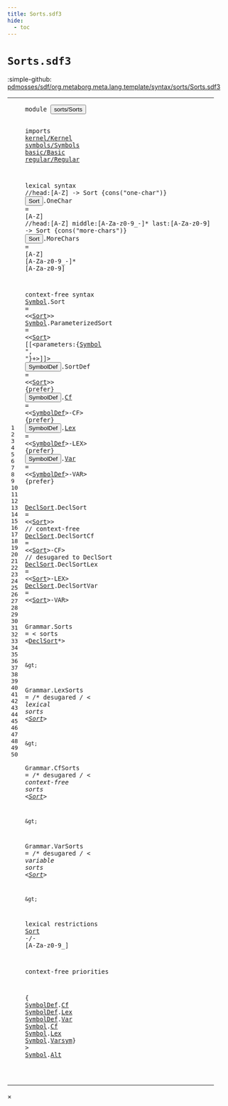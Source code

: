 ```yaml
---
title: Sorts.sdf3
hide:
  - toc
---
```


# `Sorts.sdf3`

:simple-github: [pdmosses/sdf/org.metaborg.meta.lang.template/syntax/sorts/Sorts.sdf3]

[pdmosses/sdf/org.metaborg.meta.lang.template/syntax/sorts/Sorts.sdf3]: https://github.com/pdmosses/sdf/blob/master/org.metaborg.meta.lang.template/syntax/sorts/Sorts.sdf3 "The source file on GitHub"

<div class="sdf3"><table class="highlighttable"><tbody><tr><td class="linenos"><div class="linenodiv"><pre><span></span>1
2
3
4
5
6
7
8
9
10
11
12
13
14
15
16
17
18
19
20
21
22
23
24
25
26
27
28
29
30
31
32
33
34
35
36
37
38
39
40
41
42
43
44
45
46
47
48
49
50
</pre></div></td>
<td class="code"><pre><code><span class="keyword">module</span> <button class="modal-open" id="sorts/Sorts_1_8" title="Multi-file references" data-urls="../../TemplateLang.sdf3/#sorts/Sorts_5_3 ../../basic/Basic.sdf3/#sorts/Sorts_4_3 ../../regular/Regular.sdf3/#sorts/Sorts_3_87 ../../sdf2-core/Sdf2-Syntax.sdf3/#sorts/Sorts_10_9">sorts/Sorts</button>

<span class="keyword">imports</span> <a href="../../kernel/Kernel.sdf3/#kernel/Kernel_0_7" id="kernel/Kernel_3_9" title="Defined at ../../kernel/Kernel.sdf3 line 1">kernel/Kernel</a>
<a href="../../symbols/Symbols.sdf3/#symbols/Symbols_0_7" id="symbols/Symbols_4_1" title="Defined at ../../symbols/Symbols.sdf3 line 1">symbols/Symbols</a>
<a href="../../basic/Basic.sdf3/#basic/Basic_0_7" id="basic/Basic_5_1" title="Defined at ../../basic/Basic.sdf3 line 1">basic/Basic</a>
<a href="../../regular/Regular.sdf3/#regular/Regular_0_7" id="regular/Regular_6_1" title="Defined at ../../regular/Regular.sdf3 line 1">regular/Regular</a>

<span class="keyword">lexical syntax</span>
  <span class="layout">//head:[A-Z] -&gt; Sort {cons("one-char")}</span>
  <button class="modal-open" id="Sort_10_3" title="Multi-file references" data-urls="#Sort_15_17 ../../regular/Regular.sdf3/#Sort_20_20">Sort</button>.<span class="cons_Constructor"><span id="OneChar_10_8" title="Not referenced locally, nor via imports">OneChar</span></span> = [<span class="cons_Regular">A</span>-<span class="cons_Regular">Z</span>]
  <span class="layout">//head:[A-Z] middle:[A-Za-z0-9\_\-]* last:[A-Za-z0-9] -&gt; Sort {cons("more-chars")}</span>
  <button class="modal-open" id="Sort_12_3" title="Multi-file references" data-urls="#Sort_15_17 ../../regular/Regular.sdf3/#Sort_20_20">Sort</button>.<span class="cons_Constructor"><span id="MoreChars_12_8" title="Not referenced locally, nor via imports">MoreChars</span></span> = [<span class="cons_Regular">A</span>-<span class="cons_Regular">Z</span>] [<span class="cons_Regular">A</span>-<span class="cons_Regular">Z</span><span class="cons_Regular">a</span>-<span class="cons_Regular">z</span><span class="cons_Regular">0</span>-<span class="cons_Regular">9</span>\_\-]* [<span class="cons_Regular">A</span>-<span class="cons_Regular">Z</span><span class="cons_Regular">a</span>-<span class="cons_Regular">z</span><span class="cons_Regular">0</span>-<span class="cons_Regular">9</span>]

<span class="keyword">context-free syntax</span>
<a href="#Symbol_15_50" id="Symbol_15_1" title="Referenced at line 16, 50">Symbol</a>.<span class="cons_Constructor"><span id="Sort_15_8" title="Not referenced locally, nor via imports">Sort</span></span> = &lt;&lt;<a href="#Sort_9_2" id="Sort_15_17" title="Defined at line 10, 12">Sort</a>&gt;&gt;
<a href="#Symbol_15_50" id="Symbol_16_1" title="Referenced at line 16, 50">Symbol</a>.<span class="cons_Constructor"><span id="ParameterizedSort_16_8" title="Not referenced locally, nor via imports">ParameterizedSort</span></span> = &lt;&lt;<a href="#Sort_9_2" id="Sort_16_30" title="Defined at line 10, 12">Sort</a>&gt; <span class="cons_String">[[</span>&lt;<span class="cons_Unquoted"><span id="parameters_16_39" title="Not referenced locally, nor via imports">parameters</span></span>:{<a href="#Symbol_14_0" id="Symbol_16_51" title="Defined at line 15, 16">Symbol</a> <span class="cons_Lit">", "</span>}+&gt;<span class="cons_String">]]</span>&gt;
<button class="modal-open" id="SymbolDef_17_1" title="Multi-file references" data-urls="#SymbolDef_18_23 ../../TemplateLang.sdf3/#SymbolDef_30_38">SymbolDef</button>.<span class="cons_Constructor"><span id="SortDef_17_11" title="Not referenced locally, nor via imports">SortDef</span></span> = &lt;&lt;<a href="#Sort_9_2" id="Sort_17_23" title="Defined at line 10, 12">Sort</a>&gt;&gt; {<span class="keyword">prefer</span>}
<button class="modal-open" id="SymbolDef_18_1" title="Multi-file references" data-urls="#SymbolDef_18_23 ../../TemplateLang.sdf3/#SymbolDef_30_38">SymbolDef</button>.<span class="cons_Constructor"><a href="#Cf_49_12" id="Cf_18_11" title="Referenced at line 50">Cf</a></span>      = &lt;&lt;<a href="#SymbolDef_16_0" id="SymbolDef_18_23" title="Defined at line 17, 18, 19, 20">SymbolDef</a>&gt;<span class="cons_String">-CF</span>&gt; {<span class="keyword">prefer</span>}
<button class="modal-open" id="SymbolDef_19_1" title="Multi-file references" data-urls="#SymbolDef_18_23 ../../TemplateLang.sdf3/#SymbolDef_30_38">SymbolDef</button>.<span class="cons_Constructor"><a href="#Lex_49_25" id="Lex_19_11" title="Referenced at line 50">Lex</a></span>     = &lt;&lt;<a href="#SymbolDef_16_0" id="SymbolDef_19_23" title="Defined at line 17, 18, 19, 20">SymbolDef</a>&gt;<span class="cons_String">-LEX</span>&gt; {<span class="keyword">prefer</span>}
<button class="modal-open" id="SymbolDef_20_1" title="Multi-file references" data-urls="#SymbolDef_18_23 ../../TemplateLang.sdf3/#SymbolDef_30_38">SymbolDef</button>.<span class="cons_Constructor"><a href="#Var_49_39" id="Var_20_11" title="Referenced at line 50">Var</a></span>     = &lt;&lt;<a href="#SymbolDef_16_0" id="SymbolDef_20_23" title="Defined at line 17, 18, 19, 20">SymbolDef</a>&gt;<span class="cons_String">-VAR</span>&gt; {<span class="keyword">prefer</span>}

<a href="#DeclSort_28_9" id="DeclSort_22_1" title="Referenced at line 29">DeclSort</a>.<span class="cons_Constructor"><span id="DeclSort_22_10" title="Not referenced locally, nor via imports">DeclSort</span></span>    = &lt;&lt;<a href="#Sort_9_2" id="Sort_22_26" title="Defined at line 10, 12">Sort</a>&gt;&gt;     <span class="layout">// context-free</span>
<a href="#DeclSort_28_9" id="DeclSort_23_1" title="Referenced at line 29">DeclSort</a>.<span class="cons_Constructor"><span id="DeclSortCf_23_10" title="Not referenced locally, nor via imports">DeclSortCf</span></span>  = &lt;&lt;<a href="#Sort_9_2" id="Sort_23_26" title="Defined at line 10, 12">Sort</a>&gt;<span class="cons_String">-CF</span>&gt;  <span class="layout">// desugared to DeclSort</span>
<a href="#DeclSort_28_9" id="DeclSort_24_1" title="Referenced at line 29">DeclSort</a>.<span class="cons_Constructor"><span id="DeclSortLex_24_10" title="Not referenced locally, nor via imports">DeclSortLex</span></span> = &lt;&lt;<a href="#Sort_9_2" id="Sort_24_26" title="Defined at line 10, 12">Sort</a>&gt;<span class="cons_String">-LEX</span>&gt;
<a href="#DeclSort_28_9" id="DeclSort_25_1" title="Referenced at line 29">DeclSort</a>.<span class="cons_Constructor"><span id="DeclSortVar_25_10" title="Not referenced locally, nor via imports">DeclSortVar</span></span> = &lt;&lt;<a href="#Sort_9_2" id="Sort_25_26" title="Defined at line 10, 12">Sort</a>&gt;<span class="cons_String">-VAR</span>&gt;


<span id="Grammar_28_1" title="Not referenced locally, nor via imports">Grammar</span>.<span class="cons_Constructor"><span id="Sorts_28_9" title="Not referenced locally, nor via imports">Sorts</span></span> = &lt;
  <span class="cons_String">sorts</span> &lt;<a href="#DeclSort_21_0" id="DeclSort_29_10" title="Defined at line 22, 23, 24, 25">DeclSort</a>*&gt;

    &gt;
<span id="Grammar_32_1" title="Not referenced locally, nor via imports">Grammar</span>.<span class="cons_Constructor"><span id="LexSorts_32_9" title="Not referenced locally, nor via imports">LexSorts</span></span> = /* <span class="keyword">desugared</span> */ &lt;
  <span class="cons_String">lexical</span> <span class="cons_String">sorts</span> &lt;<a href="#Sort_9_2" id="Sort_33_18" title="Defined at line 10, 12">Sort</a>*&gt;

    &gt;
<span id="Grammar_36_1" title="Not referenced locally, nor via imports">Grammar</span>.<span class="cons_Constructor"><span id="CfSorts_36_9" title="Not referenced locally, nor via imports">CfSorts</span></span> = /* <span class="keyword">desugared</span> */ &lt;
  <span class="cons_String">context-free</span> <span class="cons_String">sorts</span> &lt;<a href="#Sort_9_2" id="Sort_37_23" title="Defined at line 10, 12">Sort</a>*&gt;

    &gt;
<span id="Grammar_40_1" title="Not referenced locally, nor via imports">Grammar</span>.<span class="cons_Constructor"><span id="VarSorts_40_9" title="Not referenced locally, nor via imports">VarSorts</span></span> = /* <span class="keyword">desugared</span> */ &lt;
  <span class="cons_String">variable</span> <span class="cons_String">sorts</span> &lt;<a href="#Sort_9_2" id="Sort_41_19" title="Defined at line 10, 12">Sort</a>*&gt;

    &gt;

<span class="keyword">lexical restrictions</span>
    <a href="#Sort_9_2" id="Sort_46_5" title="Defined at line 10, 12">Sort</a> -/- [<span class="cons_Regular">A</span>-<span class="cons_Regular">Z</span><span class="cons_Regular">a</span>-<span class="cons_Regular">z</span><span class="cons_Regular">0</span>-<span class="cons_Regular">9</span>\_]

<span class="keyword">context-free priorities</span>

{ <a href="#SymbolDef_16_0" id="SymbolDef_50_3" title="Defined at line 17, 18, 19, 20">SymbolDef</a>.<span class="cons_Constructor"><a href="#Cf_17_10" id="Cf_50_13" title="Defined at line 18">Cf</a></span> <a href="#SymbolDef_16_0" id="SymbolDef_50_16" title="Defined at line 17, 18, 19, 20">SymbolDef</a>.<span class="cons_Constructor"><a href="#Lex_18_10" id="Lex_50_26" title="Defined at line 19">Lex</a></span> <a href="#SymbolDef_16_0" id="SymbolDef_50_30" title="Defined at line 17, 18, 19, 20">SymbolDef</a>.<span class="cons_Constructor"><a href="#Var_19_10" id="Var_50_40" title="Defined at line 20">Var</a></span> <a href="#Symbol_14_0" id="Symbol_50_44" title="Defined at line 15, 16">Symbol</a>.<span class="cons_Constructor"><a href="../../basic/Basic.sdf3/#Cf_47_7" id="Cf_50_51" title="Defined at ../../basic/Basic.sdf3 line 48">Cf</a></span> <a href="#Symbol_14_0" id="Symbol_50_54" title="Defined at line 15, 16">Symbol</a>.<span class="cons_Constructor"><a href="../../basic/Basic.sdf3/#Lex_48_7" id="Lex_50_61" title="Defined at ../../basic/Basic.sdf3 line 49">Lex</a></span> <a href="#Symbol_14_0" id="Symbol_50_65" title="Defined at line 15, 16">Symbol</a>.<span class="cons_Constructor"><a href="../../basic/Basic.sdf3/#Varsym_49_7" id="Varsym_50_72" title="Defined at ../../basic/Basic.sdf3 line 50">Varsym</a></span>} &gt; <a href="#Symbol_14_0" id="Symbol_50_82" title="Defined at line 15, 16">Symbol</a>.<span class="cons_Constructor"><a href="../../regular/Regular.sdf3/#Alt_37_7" id="Alt_50_89" title="Defined at ../../regular/Regular.sdf3 line 38">Alt</a></span>

</code></pre></td></tr></tbody></table></div>

<div id="modal">
  <div id="modal-content">
    <span id="modal-close">&times;</span>
    <h2 id="modal-h2"></h2>
    <p  id="modal-p"></p>
    <ul id="modal-ul"></ul>
  </div>
</div>
